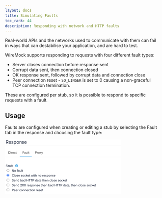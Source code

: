 ```yaml
---
layout: docs
title: Simulating Faults
toc_rank: 44
description: Responding with network and HTTP faults
---
```


Real-world APIs and the networks used to communicate with them can fail in ways that can destabilise your application,
and are hard to test.

WireMock supports responding to requests with four different fault types:
  
* Server closes connection before response sent
* Corrupt data sent, then connection closed
* OK response sent, followed by corrupt data and connection close
* Peer connection reset - `SO_LINGER` is set to 0 causing a non-graceful TCP connection termination.

These are configured per stub, so it is possible to respond to specific requests with a fault.
 
## Usage

Faults are configured when creating or editing a stub by selecting the Fault tab in the response and choosing the fault type:

<img src="/images/screenshots/fault-response.png" title="Fault response" style="width:75%"/>